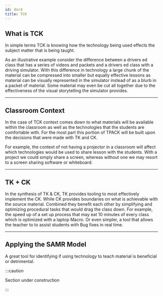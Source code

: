 ```yaml
---
id: doc4
title: TCK
---
```


## What is TCK

In simple terms TCK is knowing how the technology being used effects the subject matter that is being taught.

As an illustrative example consider the difference between a drivers ed class that has a series of videos and packets and a drivers ed class with a driving simulator. With this difference in technology a large chunk of the material can be compressed into smaller but equally effective lessons as material can be visually represented in the simulator instead of as a blurb in a packet of material. Some material may even be cut all together due to the effectiveness of the visual storytelling the simulator provides.

---

## Classroom Context

In the case of TCK context comes down to what materials will be available within the classroom as well as the technologies that the students are comfortable with. For the most part this portion of TPACK will be built upon the decisions that were made with TK and CK.

For example, the context of not having a projector in a classroom will affect which technologies would be used to share lesson with the students. With a project we could simply share a screen, whereas without one we may resort to a screen sharing software or whiteboard.

---

## TK + CK

In the synthesis of TK & CK, TK provides tooling to most effectively implement the CK. While CK provides boundaries on what is achievable with the source material. Combined they benefit each other by simplifying and optimizing procedural tasks that would drag the class down. For example, the speed up of a set up process that may eat 10 minutes of every class which is optimized with a laptop Macro. Or even simpler, a tool that allows the teacher to to assist students with Bug fixes in real time.

---

## Applying the SAMR Model

A great tool for identifying if using technology to teach material is beneficial or detrimental.

:::caution

Section under construction

:::